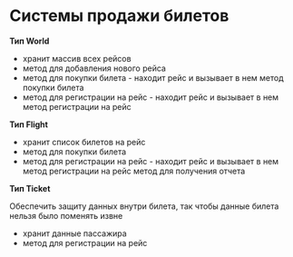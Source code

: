 # Системы продажи билетов

**Тип World**

- хранит массив всех рейсов
- метод для добавления нового рейса
- метод для покупки билета - находит рейс и вызывает в нем метод покупки билета 
- метод для регистрации на рейс - находит рейс и вызывает в нем метод регистрации на рейс

**Тип Flight**

- хранит список билетов на рейс
- метод для покупки билета
- метод для регистрации на рейс - находит рейс и вызывает в нем метод регистрации на рейс 
метод для получения отчета

**Тип Ticket**

Обеспечить защиту данных внутри билета, так чтобы данные билета нельзя было поменять извне

- хранит данные пассажира
- метод для регистрации на рейс